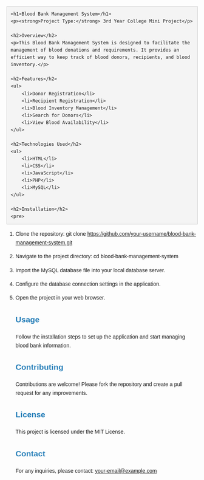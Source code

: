 <!DOCTYPE html>
<html lang="en">
<head>
    <meta charset="UTF-8">
    <meta name="viewport" content="width=device-width, initial-scale=1.0">
    <title>Blood Bank Management System</title>
    <style>
        body {
            font-family: Arial, sans-serif;
            line-height: 1.6;
            margin: 20px;
        }
        h1 {
            color: #c0392b;
        }
        h2 {
            color: #2980b9;
        }
        pre {
            background-color: #f4f4f4;
            padding: 10px;
            border: 1px solid #ccc;
        }
    </style>
</head>
<body>

    <h1>Blood Bank Management System</h1>
    <p><strong>Project Type:</strong> 3rd Year College Mini Project</p>
    
    <h2>Overview</h2>
    <p>This Blood Bank Management System is designed to facilitate the management of blood donations and requirements. It provides an efficient way to keep track of blood donors, recipients, and blood inventory.</p>

    <h2>Features</h2>
    <ul>
        <li>Donor Registration</li>
        <li>Recipient Registration</li>
        <li>Blood Inventory Management</li>
        <li>Search for Donors</li>
        <li>View Blood Availability</li>
    </ul>

    <h2>Technologies Used</h2>
    <ul>
        <li>HTML</li>
        <li>CSS</li>
        <li>JavaScript</li>
        <li>PHP</li>
        <li>MySQL</li>
    </ul>

    <h2>Installation</h2>
    <pre>
1. Clone the repository:
   git clone https://github.com/your-username/blood-bank-management-system.git

2. Navigate to the project directory:
   cd blood-bank-management-system

3. Import the MySQL database file into your local database server.

4. Configure the database connection settings in the application.

5. Open the project in your web browser.
    </pre>

    <h2>Usage</h2>
    <p>Follow the installation steps to set up the application and start managing blood bank information.</p>

    <h2>Contributing</h2>
    <p>Contributions are welcome! Please fork the repository and create a pull request for any improvements.</p>

    <h2>License</h2>
    <p>This project is licensed under the MIT License.</p>

    <h2>Contact</h2>
    <p>For any inquiries, please contact: <a href="mailto:your-email@example.com">your-email@example.com</a></p>

</body>
</html>
